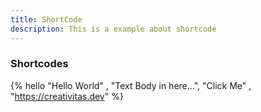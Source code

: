 ```yaml
---
title: ShortCode
description: This is a example about shortcode
---
```

### Shortcodes

{% hello "Hello World" , "Text Body in here...", "Click Me" , "https://creativitas.dev" %}
